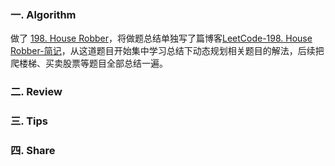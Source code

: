 ### 一. Algorithm

做了 [198. House Robber](https://leetcode.com/problems/house-robber/)，将做题总结单独写了篇博客[LeetCode-198. House Robber-简记](https://www.zouyingjie.com/post/-leetcode198.-house-robber%E7%AE%80%E8%AE%B0/)，从这道题目开始集中学习总结下动态规划相关题目的解法，后续把爬楼梯、买卖股票等题目全部总结一遍。

### 二. Review
### 三. Tips
### 四. Share
